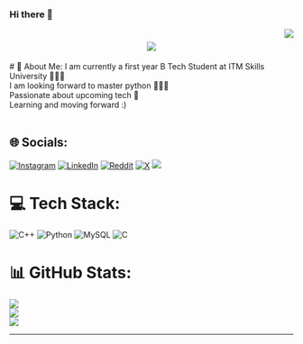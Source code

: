 ### Hi there 👋

<!--
**Manmeet64/Manmeet64** is a ✨ _special_ ✨ repository because its `README.md` (this file) appears on your GitHub profile.

Here are some ideas to get you started:

- 🔭 I’m currently working on ...
- 🌱 I’m currently learning ...
- 👯 I’m looking to collaborate on ...
- 🤔 I’m looking for help with ...
- 💬 Ask me about ...
- 📫 How to reach me: ...
- 😄 Pronouns: ...
- ⚡ Fun fact: ...
-->
<img align="right" src="https://visitor-badge.laobi.icu/badge?page_id=Jeevan-04.Jeevan-04"/>

<h1 align="center">
    <img src="https://readme-typing-svg.herokuapp.com/?font=Righteous&size=35&center=true&vCenter=true&width=500&height=70&duration=4000&lines=🙏+Sasriyaakal+Paaji!;+I'm+Manmeet+Singh!;" />
</h1>
# 💫 About Me:
I am currently a first year B Tech Student at ITM Skills University 👨🏻‍🎓<br>I am looking forward to master python 👨🏻‍💻<br>Passionate about upcoming tech 🚀<br>Learning and moving forward :)<br> <br>


## 🌐 Socials:
[![Instagram](https://img.shields.io/badge/Instagram-%23E4405F.svg?logo=Instagram&logoColor=white)](https://instagram.com/https://www.instagram.com/_manmeet.s_/?next=%2F) [![LinkedIn](https://img.shields.io/badge/LinkedIn-%230077B5.svg?logo=linkedin&logoColor=white)](https://linkedin.com/in/https://www.linkedin.com/in/manmeet-singh-5a8548211/) [![Reddit](https://img.shields.io/badge/Reddit-%23FF4500.svg?logo=Reddit&logoColor=white)](https://reddit.com/user/https://www.reddit.com/user/_TheProcrastinator) [![X](https://img.shields.io/badge/X-black.svg?logo=X&logoColor=white)](https://x.com/https://twitter.com/Manmeet_Singh64) 
[![](https://visitcount.itsvg.in/api?id=Manmeet64&icon=0&color=0)](https://visitcount.itsvg.in)

# 💻 Tech Stack:
![C++](https://img.shields.io/badge/c++-%2300599C.svg?style=for-the-badge&logo=c%2B%2B&logoColor=white) ![Python](https://img.shields.io/badge/python-3670A0?style=for-the-badge&logo=python&logoColor=ffdd54) ![MySQL](https://img.shields.io/badge/mysql-%2300000f.svg?style=for-the-badge&logo=mysql&logoColor=white) ![C](https://img.shields.io/badge/c-%2300599C.svg?style=for-the-badge&logo=c&logoColor=white)
# 📊 GitHub Stats:
![](https://github-readme-stats.vercel.app/api?username=Manmeet64&theme=dark&hide_border=false&include_all_commits=false&count_private=false)<br/>
![](https://github-readme-streak-stats.herokuapp.com/?user=Manmeet64&theme=dark&hide_border=false)<br/>
![](https://github-readme-stats.vercel.app/api/top-langs/?username=Manmeet64&theme=dark&hide_border=false&include_all_commits=false&count_private=false&layout=compact)

---


<!-- Proudly created with GPRM ( https://gprm.itsvg.in ) -->
